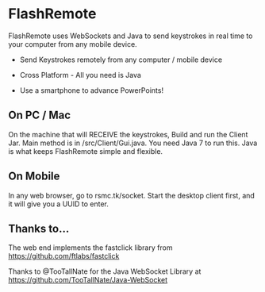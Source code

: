 FlashRemote
===========

FlashRemote uses WebSockets and Java to send keystrokes in real time to your computer from any mobile device.

 + Send Keystrokes remotely from any computer / mobile device

 + Cross Platform - All you need is Java

 + Use a smartphone to advance PowerPoints!
  
On PC / Mac
-----------
On the machine that will RECEIVE the keystrokes, Build and run the Client Jar.  Main method is in /src/Client/Gui.java.  You need Java 7 to run this. Java is what keeps FlashRemote simple and flexible.

On Mobile
----------
In any web browser, go to rsmc.tk/socket. Start the desktop client first, and it will give you a UUID to enter.

Thanks to...
---------
The web end implements the fastclick library from https://github.com/ftlabs/fastclick

Thanks to @TooTallNate for the Java WebSocket Library at https://github.com/TooTallNate/Java-WebSocket
